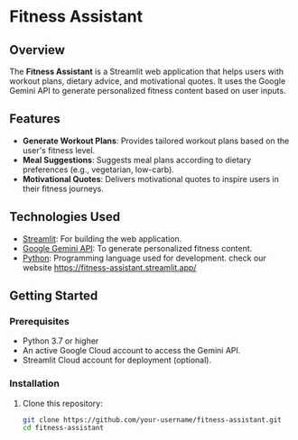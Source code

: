 # Fitness Assistant

## Overview
The **Fitness Assistant** is a Streamlit web application that helps users with workout plans, dietary advice, and motivational quotes. It uses the Google Gemini API to generate personalized fitness content based on user inputs.

## Features
- **Generate Workout Plans**: Provides tailored workout plans based on the user's fitness level.
- **Meal Suggestions**: Suggests meal plans according to dietary preferences (e.g., vegetarian, low-carb).
- **Motivational Quotes**: Delivers motivational quotes to inspire users in their fitness journeys.

## Technologies Used
- [Streamlit](https://streamlit.io/): For building the web application.
- [Google Gemini API](https://cloud.google.com/generative-ai/docs): To generate personalized fitness content.
- [Python](https://www.python.org/): Programming language used for development.
 check our website https://fitness-assistant.streamlit.app/
## Getting Started

### Prerequisites
- Python 3.7 or higher
- An active Google Cloud account to access the Gemini API.
- Streamlit Cloud account for deployment (optional).

### Installation
1. Clone this repository:
   ```bash
   git clone https://github.com/your-username/fitness-assistant.git
   cd fitness-assistant
